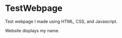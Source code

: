  # TestWebpage
 
 Test webpage I made using HTML, CSS, and Javascript.
 
 Website displays my name. 
